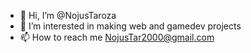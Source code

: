 - 👋 Hi, I’m @NojusTaroza
- 👀 I’m interested in making web and gamedev projects 
- 📫 How to reach me NojusTar2000@gmail.com

<!---
NojusTar/NojusTar is a ✨ special ✨ repository because its `README.md` (this file) appears on your GitHub profile.
You can click the Preview link to take a look at your changes.
--->
